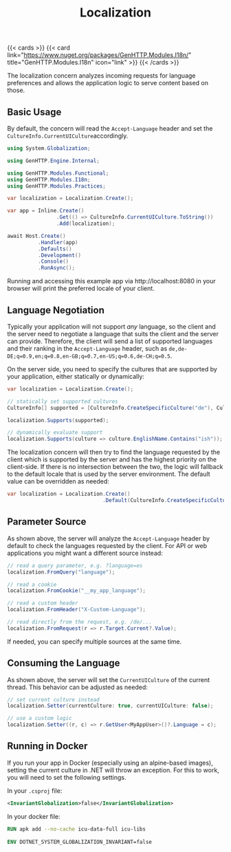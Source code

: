 ﻿---
title: Localization
description: Automatic language negotiation to serve localized content. 
cascade:
  type: docs
---

{{< cards >}}
{{< card link="https://www.nuget.org/packages/GenHTTP.Modules.I18n/" title="GenHTTP.Modules.I18n" icon="link" >}}
{{< /cards >}}

The localization concern analyzes incoming requests for 
language preferences and allows the application logic to
serve content based on those.

## Basic Usage

By default, the concern will read the `Accept-Language` header
and set the `CultureInfo.CurrentUICulture`accordingly. 

```csharp
using System.Globalization;

using GenHTTP.Engine.Internal;

using GenHTTP.Modules.Functional;
using GenHTTP.Modules.I18n;
using GenHTTP.Modules.Practices;

var localization = Localization.Create();

var app = Inline.Create()
                .Get(() => CultureInfo.CurrentUICulture.ToString())
                .Add(localization);

await Host.Create()
          .Handler(app)
          .Defaults()
          .Development()
          .Console()
          .RunAsync();
```

Running and accessing this example app via http://localhost:8080 in your
browser will print the preferred locale of your client.

## Language Negotiation

Typically your application will not support _any_ language,
so the client and the server need to negotiate a language
that suits the client and the server can provide. Therefore,
the client will send a list of supported languages and their
ranking in the `Accept-Language` header, such as `de,de-DE;q=0.9,en;q=0.8,en-GB;q=0.7,en-US;q=0.6,de-CH;q=0.5`.

On the server side, you need to specify the cultures that
are supported by your application, either statically or
dynamically:

```csharp
var localization = Localization.Create();

// statically set supported cultures
CultureInfo[] supported = [CultureInfo.CreateSpecificCulture("de"), CultureInfo.CreateSpecificCulture("fr")];

localization.Supports(supported);

// dynamically evaluate support
localization.Supports(culture => culture.EnglishName.Contains("ish"));
```

The localization concern will then try to find the language
requested by the client which is supported by the server and has
the highest priority on the client-side. If there is no intersection
between the two, the logic will fallback to the default locale
that is used by the server environment. The default value can be overridden
as needed:

```csharp
var localization = Localization.Create()
                               .Default(CultureInfo.CreateSpecificCulture("pl-PL"));
```

## Parameter Source

As shown above, the server will analyze the `Accept-Language` header by
default to check the languages requested by the client. For API or web
applications you might want a different source instead:

```csharp
// read a query parameter, e.g. ?language=es
localization.FromQuery("language");

// read a cookie
localization.FromCookie("__my_app_language");

// read a custom header
localization.FromHeader("X-Custom-Language");

// read directly from the request, e.g. /de/...
localization.FromRequest(r => r.Target.Current?.Value);
```
If needed, you can specify multiple sources at the same time.

## Consuming the Language

As shown above, the server will set the `CurrentUICulture` of the current
thread. This behavior can be adjusted as needed:

```csharp
// set current culture instead
localization.Setter(currentCulture: true, currentUICulture: false);

// use a custom logic
localization.Setter((r, c) => r.GetUser<MyAppUser>()?.Language = c);
```

## Running in Docker

If you run your app in Docker (especially using an alpine-based images), 
setting the current culture in .NET will throw an exception. For this to work,
you will need to set the following settings.

In your `.csproj` file:

```xml
<InvariantGlobalization>false</InvariantGlobalization>
```

In your docker file:

```dockerfile
RUN apk add --no-cache icu-data-full icu-libs
    
ENV DOTNET_SYSTEM_GLOBALIZATION_INVARIANT=false
```
